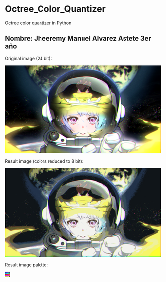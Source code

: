 # Octree_Color_Quantizer

Octree color quantizer in Python

Nombre: Jheeremy Manuel Alvarez Astete  3er año
------------

Original image (24 bit):

![Original image (24 bit)](https://github.com/Estructuras-de-Datos-Avanzadas/laboratorio-04-JhenMa/blob/main/cyber.png)

Result image (colors reduced to 8 bit):

![Result image (colors reduced to 8 bit)](https://github.com/Estructuras-de-Datos-Avanzadas/laboratorio-04-JhenMa/blob/main/cyber_out.png)

Result image palette:

![Result image palette](https://github.com/Estructuras-de-Datos-Avanzadas/laboratorio-04-JhenMa/blob/main/rainbow_palette.png)


